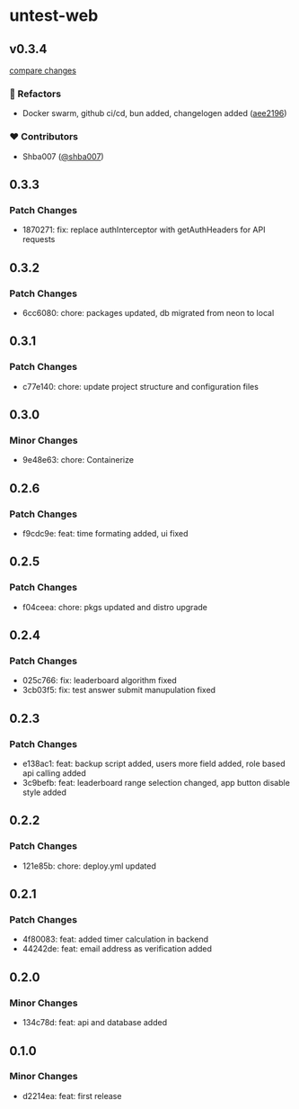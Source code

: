 # untest-web

## v0.3.4

[compare changes](https://github.com/shba007/untest-web/compare/v0.3.3...v0.3.4)

### 💅 Refactors

- Docker swarm, github ci/cd, bun added, changelogen added ([aee2196](https://github.com/shba007/untest-web/commit/aee2196))

### ❤️ Contributors

- Shba007 ([@shba007](https://github.com/shba007))

## 0.3.3

### Patch Changes

- 1870271: fix: replace authInterceptor with getAuthHeaders for API requests

## 0.3.2

### Patch Changes

- 6cc6080: chore: packages updated, db migrated from neon to local

## 0.3.1

### Patch Changes

- c77e140: chore: update project structure and configuration files

## 0.3.0

### Minor Changes

- 9e48e63: chore: Containerize

## 0.2.6

### Patch Changes

- f9cdc9e: feat: time formating added, ui fixed

## 0.2.5

### Patch Changes

- f04ceea: chore: pkgs updated and distro upgrade

## 0.2.4

### Patch Changes

- 025c766: fix: leaderboard algorithm fixed
- 3cb03f5: fix: test answer submit manupulation fixed

## 0.2.3

### Patch Changes

- e138ac1: feat: backup script added, users more field added, role based api calling added
- 3c9befb: feat: leaderboard range selection changed, app button disable style added

## 0.2.2

### Patch Changes

- 121e85b: chore: deploy.yml updated

## 0.2.1

### Patch Changes

- 4f80083: feat: added timer calculation in backend
- 44242de: feat: email address as verification added

## 0.2.0

### Minor Changes

- 134c78d: feat: api and database added

## 0.1.0

### Minor Changes

- d2214ea: feat: first release
